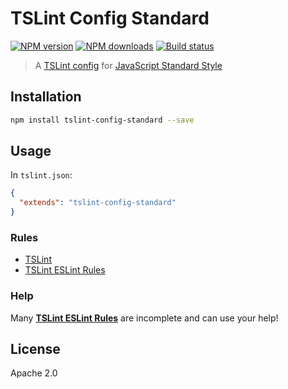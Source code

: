 # TSLint Config Standard

[![NPM version][npm-image]][npm-url]
[![NPM downloads][downloads-image]][downloads-url]
[![Build status][travis-image]][travis-url]

> A [TSLint config](https://palantir.github.io/tslint/usage/tslint-json/) for [JavaScript Standard Style](http://standardjs.com/)

## Installation

```sh
npm install tslint-config-standard --save
```

## Usage

In `tslint.json`:

```json
{
  "extends": "tslint-config-standard"
}
```

### Rules

* [TSLint](https://www.npmjs.com/package/tslint)
* [TSLint ESLint Rules](https://www.npmjs.com/package/tslint-eslint-rules)

### Help

Many [**TSLint ESLint Rules**](https://github.com/buzinas/tslint-eslint-rules#rules-copied-from-the-eslint-website) are incomplete and can use your help!

## License

Apache 2.0

[npm-image]: https://img.shields.io/npm/v/tslint-config-standard.svg?style=flat
[npm-url]: https://npmjs.org/package/tslint-config-standard
[downloads-image]: https://img.shields.io/npm/dm/tslint-config-standard.svg?style=flat
[downloads-url]: https://npmjs.org/package/tslint-config-standard
[travis-image]: https://img.shields.io/travis/blakeembrey/tslint-config-standard.svg?style=flat
[travis-url]: https://travis-ci.org/blakeembrey/tslint-config-standard

